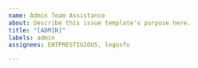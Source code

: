 ```yaml
---
name: Admin Team Assistance
about: Describe this issue template's purpose here.
title: "[ADMIN]"
labels: admin
assignees: ENTPRESTIGIOUS, legosfu

---
```



